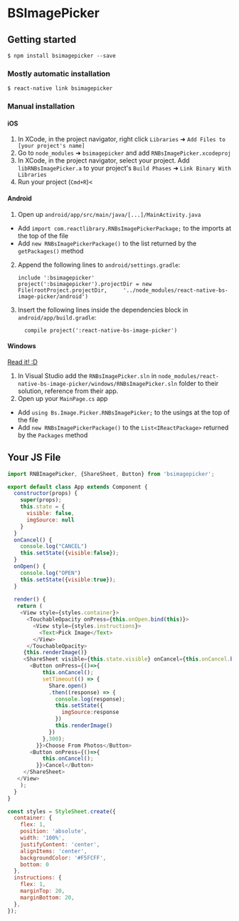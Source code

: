 
# BSImagePicker

## Getting started

`$ npm install bsimagepicker --save`

### Mostly automatic installation

`$ react-native link bsimagepicker`

### Manual installation


#### iOS

1. In XCode, in the project navigator, right click `Libraries` ➜ `Add Files to [your project's name]`
2. Go to `node_modules` ➜ `bsimagepicker` and add `RNBsImagePicker.xcodeproj`
3. In XCode, in the project navigator, select your project. Add `libRNBsImagePicker.a` to your project's `Build Phases` ➜ `Link Binary With Libraries`
4. Run your project (`Cmd+R`)<

#### Android

1. Open up `android/app/src/main/java/[...]/MainActivity.java`
  - Add `import com.reactlibrary.RNBsImagePickerPackage;` to the imports at the top of the file
  - Add `new RNBsImagePickerPackage()` to the list returned by the `getPackages()` method
2. Append the following lines to `android/settings.gradle`:
  	```
  	include ':bsimagepicker'
  	project(':bsimagepicker').projectDir = new File(rootProject.projectDir, 	'../node_modules/react-native-bs-image-picker/android')
  	```
3. Insert the following lines inside the dependencies block in `android/app/build.gradle`:
  	```
      compile project(':react-native-bs-image-picker')
  	```

#### Windows
[Read it! :D](https://github.com/ReactWindows/react-native)

1. In Visual Studio add the `RNBsImagePicker.sln` in `node_modules/react-native-bs-image-picker/windows/RNBsImagePicker.sln` folder to their solution, reference from their app.
2. Open up your `MainPage.cs` app
  - Add `using Bs.Image.Picker.RNBsImagePicker;` to the usings at the top of the file
  - Add `new RNBsImagePickerPackage()` to the `List<IReactPackage>` returned by the `Packages` method

## Your JS File

```javascript
import RNBImagePicker, {ShareSheet, Button} from 'bsimagepicker';

export default class App extends Component {
  constructor(props) {
    super(props);
    this.state = {
      visible: false,
      imgSource: null
    }
  }
  onCancel() {
    console.log("CANCEL")
    this.setState({visible:false});
  }
  onOpen() {
    console.log("OPEN")
    this.setState({visible:true});
  }
  
  render() {
   return (
    <View style={styles.container}>
      <TouchableOpacity onPress={this.onOpen.bind(this)}>
        <View style={styles.instructions}>
          <Text>Pick Image</Text>
        </View>
      </TouchableOpacity>
     {this.renderImage()}
     <ShareSheet visible={this.state.visible} onCancel={this.onCancel.bind(this)}>
       <Button onPress={()=>{
           this.onCancel();
           setTimeout(() => {
             Share.open()
             .then((response) => {
               console.log(response);
               this.setState({
                 imgSource:response
               })
               this.renderImage()
             })
           },300);
         }}>Choose From Photos</Button>
       <Button onPress={()=>{
           this.onCancel();
         }}>Cancel</Button>
     </ShareSheet>
   </View>
    );
  }
}

const styles = StyleSheet.create({
  container: {
    flex: 1,
    position: 'absolute',
    width: '100%',
    justifyContent: 'center',
    alignItems: 'center',
    backgroundColor: '#F5FCFF',
    bottom: 0
  },
  instructions: {
    flex: 1,
    marginTop: 20,
    marginBottom: 20,
  },
});

```
